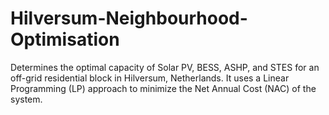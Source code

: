 # Hilversum-Neighbourhood-Optimisation
Determines the optimal capacity of Solar PV, BESS, ASHP, and STES for an off-grid residential block in Hilversum, Netherlands. It uses a Linear Programming (LP) approach to minimize the Net Annual Cost (NAC) of the system.

